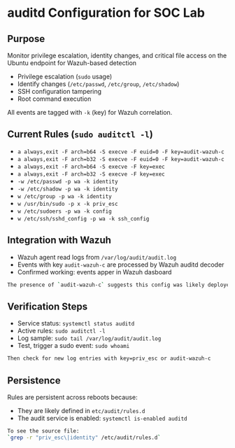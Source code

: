 # auditd Configuration for SOC Lab

## Purpose
Monitor privilege escalation, identity changes, and critical file access on the Ubuntu endpoint for Wazuh-based detection
- Privilege escalation (`sudo` usage)
- Identify changes (`/etc/passwd`, `/etc/group`, `/etc/shadow`)
- SSH configuration tampering
- Root command execution

All events are tagged with `-k` (key) for Wazuh correlation.

## Current Rules (`sudo auditctl -l`)
- `a always,exit -F arch=b64 -S execve -F euid=0 -F key=audit-wazuh-c`
- `a always,exit -F arch=b32 -S execve -F euid=0 -F key=audit-wazuh-c`
- `a always,exit -F arch=b64 -S execve -F key=exec`
- `a always,exit -F arch=b32 -S execve -F key=exec`
- `-w /etc/passwd -p wa -k identity`
- `-w /etc/shadow -p wa -k identity`
- `w /etc/group -p wa -k identity`
- `w /usr/bin/sudo -p x -k priv_esc`
- `w /etc/sudoers -p wa -k config`
- `w /etc/ssh/sshd_config -p wa -k ssh_config`

## Integration with Wazuh
- Wazuh agent read logs from `/var/log/audit/audit.log`
- Events with key `audit-wazuh-c` are processed by Wazuh auditd decoder
- Confirmed working: events apper in Wazuh dasboard
```bash
The presence of `audit-wazuh-c` suggests this config was likely deployed or influenced by Wazuh's default auditd integration
```

## Verification Steps
- Service status: `systemctl status auditd`
- Active rules: `sudo auditctl -l`
- Log sample: `sudo tail /var/log/audit/audit.log`
- Test, trigger a sudo event: `sudo whoami`
```bash
Then check for new log entries with key=priv_esc or audit-wazuh-c
```

## Persistence
Rules are persistent across reboots because:
- They are likely defined in `etc/audit/rules.d`
- The audit service is enabled: `systemctl is-enabled auditd`
```bash
To see the source file:
`grep -r "priv_esc\|identity" /etc/audit/rules.d`
```
